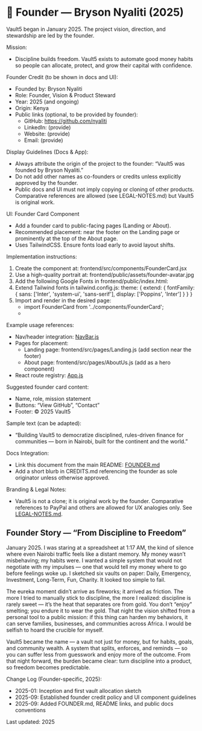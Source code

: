 # 👤 Founder — Bryson Nyaliti (2025)

Vault5 began in January 2025. The project vision, direction, and stewardship are led by the founder.

Mission:
- Discipline builds freedom. Vault5 exists to automate good money habits so people can allocate, protect, and grow their capital with confidence.

Founder Credit (to be shown in docs and UI):
- Founded by: Bryson Nyaliti
- Role: Founder, Vision & Product Steward
- Year: 2025 (and ongoing)
- Origin: Kenya
- Public links (optional, to be provided by founder):
  - GitHub: https://github.com/nyaliti
  - LinkedIn: (provide)
  - Website: (provide)
  - Email: (provide)

Display Guidelines (Docs & App):
- Always attribute the origin of the project to the founder: “Vault5 was founded by Bryson Nyaliti.”
- Do not add other names as co-founders or credits unless explicitly approved by the founder.
- Public docs and UI must not imply copying or cloning of other products. Comparative references are allowed (see LEGAL-NOTES.md) but Vault5 is original work.

UI: Founder Card Component
- Add a founder card to public-facing pages (Landing or About).
- Recommended placement: near the footer on the Landing page or prominently at the top of the About page.
- Uses TailwindCSS. Ensure fonts load early to avoid layout shifts.

Implementation instructions:
1) Create the component at: frontend/src/components/FounderCard.jsx
2) Use a high-quality portrait at: frontend/public/assets/founder-avatar.jpg
3) Add the following Google Fonts in frontend/public/index.html:
   <link href="https://fonts.googleapis.com/css2?family=Poppins:wght@600;700&family=Inter:wght@300;400;600&display=swap" rel="stylesheet">
4) Extend Tailwind fonts in tailwind.config.js:
   theme: { extend: { fontFamily: { sans: ['Inter', 'system-ui', 'sans-serif'], display: ['Poppins', 'Inter'] } } }
5) Import and render in the desired page:
   - import FounderCard from '../components/FounderCard';
   - <FounderCard />

Example usage references:
- Nav/header integration: [NavBar.js](../frontend/src/components/NavBar.js)
- Pages for placement:
  - Landing page: frontend/src/pages/Landing.js (add section near the footer)
  - About page: frontend/src/pages/AboutUs.js (add as a hero component)
- React route registry: [App.js](../frontend/src/App.js)

Suggested founder card content:
- Name, role, mission statement
- Buttons: “View GitHub”, “Contact”
- Footer: © 2025 Vault5

Sample text (can be adapted):
- “Building Vault5 to democratize disciplined, rules-driven finance for communities — born in Nairobi, built for the continent and the world.”

Docs Integration:
- Link this document from the main README: [FOUNDER.md](./FOUNDER.md)
- Add a short blurb in CREDITS.md referencing the founder as sole originator unless otherwise approved.

Branding & Legal Notes:
- Vault5 is not a clone; it is original work by the founder. Comparative references to PayPal and others are allowed for UX analogies only. See [LEGAL-NOTES.md](./LEGAL-NOTES.md).

## Founder Story — “From Discipline to Freedom”

January 2025. I was staring at a spreadsheet at 1:17 AM, the kind of silence where even Nairobi traffic feels like a distant memory. My money wasn’t misbehaving; my habits were. I wanted a simple system that would not negotiate with my impulses — one that would tell my money where to go before feelings woke up. I sketched six vaults on paper: Daily, Emergency, Investment, Long-Term, Fun, Charity. It looked too simple to fail.

The eureka moment didn’t arrive as fireworks; it arrived as friction. The more I tried to manually stick to discipline, the more I realized: discipline is rarely sweet — it’s the heat that separates ore from gold. You don’t “enjoy” smelting; you endure it to wear the gold. That night the vision shifted from a personal tool to a public mission: if this thing can harden my behaviors, it can serve families, businesses, and communities across Africa. I would be selfish to hoard the crucible for myself.

Vault5 became the name — a vault not just for money, but for habits, goals, and community wealth. A system that splits, enforces, and reminds — so you can suffer less from guesswork and enjoy more of the outcome. From that night forward, the burden became clear: turn discipline into a product, so freedom becomes predictable.

Change Log (Founder-specific, 2025):
- 2025-01: Inception and first vault allocation sketch
- 2025-09: Established founder credit policy and UI component guidelines
- 2025-09: Added FOUNDER.md, README links, and public docs conventions

Last updated: 2025